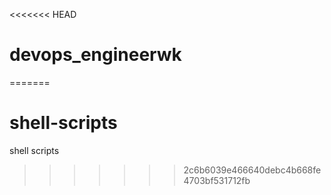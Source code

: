 <<<<<<< HEAD
# devops_engineerwk
=======
# shell-scripts
shell scripts
>>>>>>> 2c6b6039e466640debc4b668fe4703bf531712fb
